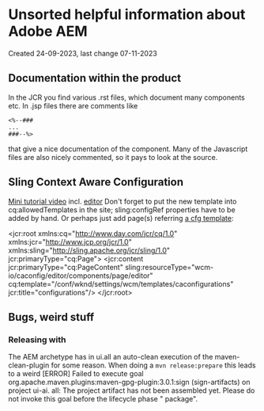 # Unsorted helpful information about Adobe AEM

Created 24-09-2023, last change 07-11-2023

## Documentation within the product

In the JCR you find various .rst files, which document
many components etc. In .jsp files there are comments like

    <%--###
    ...
    ###--%>

that give a nice documentation of the component. Many of the Javascript files are also nicely commented, so it pays
to look at the source.

## Sling Context Aware Configuration

[Mini tutorial video](https://www.youtube.com/watch?v=0rlpPOxLyW4) incl. [editor](https://wcm.io/caconfig/editor/)
Don't forget to put the new template into cq:allowedTemplates in the site; sling:configRef properties have to be
added by hand. Or perhaps just add page(s) referring [a cfg template](https://wcm.io/caconfig/editor/usage.html):

<?xml version="1.0" encoding="UTF-8"?>
<jcr:root xmlns:cq="http://www.day.com/jcr/cq/1.0" xmlns:jcr="http://www.jcp.org/jcr/1.0"
xmlns:sling="http://sling.apache.org/jcr/sling/1.0"
jcr:primaryType="cq:Page">
<jcr:content jcr:primaryType="cq:PageContent" sling:resourceType="wcm-io/caconfig/editor/components/page/editor"
cq:template="/conf/wknd/settings/wcm/templates/caconfigurations" jcr:title="configurations"/>
</jcr:root>

## Bugs, weird stuff

### Releasing with

The AEM archetype has in ui.all an auto-clean execution of the maven-clean-plugin for some reason. When doing a
`mvn release:prepare` this leads to a weird
[ERROR] Failed to execute goal org.apache.maven.plugins:maven-gpg-plugin:3.0.1:sign (sign-artifacts) on project ui-ai.
all: The project artifact has not been assembled yet. Please do not invoke this goal before the lifecycle phase "
package". 
